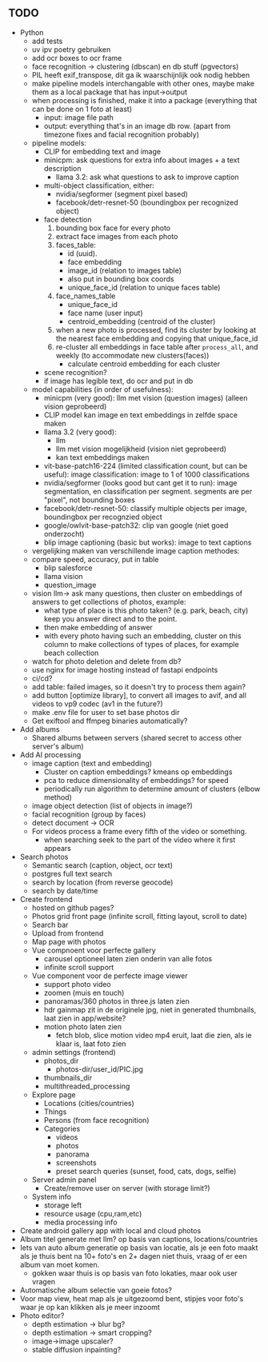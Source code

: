## TODO

* Python
    * add tests
    * uv ipv poetry gebruiken
    * add ocr boxes to ocr frame
    * face recognition -> clustering (dbscan) en db stuff (pgvectors)
    * PIL heeft exif_transpose, dit ga ik waarschijnlijk ook nodig hebben
    * make pipeline models interchangable with other ones, maybe make them as a local package that has input->output
    * when processing is finished, make it into a package (everything that can be done on 1 foto at least)
      * input: image file path
      * output: everything that's in an image db row. (apart from timezone fixes and facial recognition probably)
    * pipeline models:
      * CLIP for embedding text and image
      * minicpm: ask questions for extra info about images + a text description
        * llama 3.2: ask what questions to ask to improve caption
      * multi-object classification, either:
        * nvidia/segformer (segment pixel based)
        * facebook/detr-resnet-50 (boundingbox per recognized object)
      * face detection
        1. bounding box face for every photo
        2. extract face images from each photo
        3. faces_table:
           * id (uuid).
           * face embedding
           * image_id (relation to images table)
           * also put in bounding box coords
           * unique_face_id (relation to unique faces table)
        4. face_names_table
           * unique_face_id
           * face name (user input)
           * centroid_embedding (centroid of the cluster)
        5. when a new photo is processed, find its cluster by looking at the nearest face embedding and copying that unique_face_id
        6. re-cluster all embeddings in face table after `process_all`, and weekly (to accommodate new clusters(faces))
           * calculate centroid embedding for each cluster
      * scene recognition?
      * if image has legible text, do ocr and put in db
    * model capabilities (in order of usefulness):
        * minicpm (very good): llm met vision (question images) (alleen vision geprobeerd)
        * CLIP model kan image en text embeddings in zelfde space maken
        * llama 3.2 (very good):
            * llm
            * llm met vision mogelijkheid (vision niet geprobeerd)
            * kan text embeddings maken
        * vit-base-patch16-224 (limited classification count, but can be useful): image classification: image to 1 of
          1000 classifications
        * nvidia/segformer (looks good but cant get it to run): image segmentation, en classification per segment.
          segments are per "pixel", not bounding boxes
        * facebook/detr-resnet-50: classify multiple objects per image, boundingbox per recognzied object
        * google/owlvit-base-patch32: clip van google (niet goed onderzocht)
        * blip image captioning (basic but works): image to text captions
    * vergelijking maken van verschillende image caption methodes:
    * compare speed, accuracy, put in table
        * blip salesforce
        * llama vision
        * question_image
    * vision llm-> ask many questions, then cluster on embeddings of answers to get collections of photos, example:
        * what type of place is this photo taken? (e.g. park, beach, city) keep you answer direct and to the point.
        * then make embedding of answer
        * with every photo having such an embedding, cluster on this column to make collections of types of places, for
          example beach collection
    * watch for photo deletion and delete from db?
    * use nginx for image hosting instead of fastapi endpoints
    * ci/cd?
    * add table: failed images, so it doesn't try to process them again?
    * add button [optimize library], to convert all images to avif, and all videos to vp9 codec (av1 in the future?)
    * make .env file for user to set base photos dir
    * Get exiftool and ffmpeg binaries automatically?
* Add albums
    * Shared albums between servers (shared secret to access other server's album)
* Add AI processing
    * image caption (text and embedding)
        * Cluster on caption embeddings? kmeans op embeddings
        * pca to reduce dimensionality of embeddings? for speed
        * periodically run algorithm to determine amount of clusters (elbow method)
    * image object detection (list of objects in image?)
    * facial recognition (group by faces)
    * detect document -> OCR
    * For videos process a frame every fifth of the video or something.
      * when searching seek to the part of the video where it first appears
* Search photos
    * Semantic search (caption, object, ocr text)
    * postgres full text search
    * search by location (from reverse geocode)
    * search by date/time
* Create frontend
    * hosted on github pages?
    * Photos grid front page (infinite scroll, fitting layout, scroll to date)
    * Search bar
    * Upload from frontend
    * Map page with photos
    * Vue compnoent voor perfecte gallery
      * carousel optioneel laten zien onderin van alle fotos
      * infinite scroll support
    * Vue component voor de perfecte image viewer
      * support photo video
      * zoomen (muis en touch)
      * panoramas/360 photos in three.js laten zien
      * hdr gainmap zit in de originele jpg, niet in generated thumbnails, laat zien in app/website?
      * motion photo laten zien
          * fetch blob, slice motion video mp4 eruit, laat die zien, als ie klaar is, laat foto zien
    * admin settings (frontend)
        * photos_dir
            * photos-dir/user_id/PIC.jpg
        * thumbnails_dir
        * multithreaded_processing
    * Explore page
        * Locations (cities/countries)
        * Things
        * Persons (from face recognition)
        * Categories
            * videos
            * photos
            * panorama
            * screenshots
            * preset search queries (sunset, food, cats, dogs, selfie)
    * Server admin panel
        * Create/remove user on server (with storage limit?)
    * System info
        * storage left
        * resource usage (cpu,ram,etc)
        * media processing info
* Create android gallery app with local and cloud photos
* Album titel generate met llm? op basis van captions, locations/countries
* Iets van auto album generatie op basis van locatie, als je een foto maakt als je thuis bent na 10+ foto's en 2+ dagen
  niet thuis, vraag of er een album van moet komen.
    * gokken waar thuis is op basis van foto lokaties, maar ook user vragen
* Automatische album selectie van goeie fotos?
* Voor map view, heat map als je uitgezoomd bent, stipjes voor foto's waar je op kan klikken als je meer inzoomt
* Photo editor?
    * depth estimation -> blur bg?
    * depth estimation -> smart cropping?
    * image->image upscaler?
    * stable diffusion inpainting?